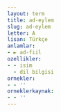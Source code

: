 ```yaml
---
layout: term
title: ad-eylem
slug: ad-eylem
letter: A
lisan: Türkçe
anlamlar:
- ► ad-fiil
ozellikler:
- - isim
  - dil bilgisi
ornekler:
- - ''
orneklerkaynak:
- - ''
---
```

